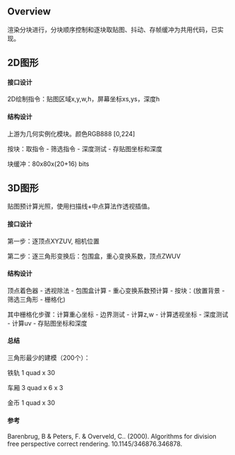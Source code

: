 ## Overview

渲染分块进行，分块顺序控制和逐块取贴图、抖动、存帧缓冲为共用代码，已实现。

## 2D图形

#### 接口设计

2D绘制指令：贴图区域x,y,w,h，屏幕坐标xs,ys，深度h

#### 结构设计

上游为几何实例化模块。颜色RGB888 [0,224]

按块：取指令 - 筛选指令 - 深度测试 - 存贴图坐标和深度

块缓冲：80x80x(20+16) bits

## 3D图形

贴图预计算光照，使用扫描线+中点算法作透视插值。

#### 接口设计

第一步：逐顶点XYZUV, 相机位置

第二步：逐三角形变换后：包围盒，重心变换系数，顶点ZWUV

#### 结构设计

顶点着色器 - 透视除法 - 包围盒计算 - 重心变换系数预计算 - 按块：(放置背景 - 筛选三角形 - 栅格化)

其中栅格化步骤：计算重心坐标 - 边界测试 - 计算z,w - 计算透视坐标 - 深度测试 - 计算uv - 存贴图坐标和深度

#### 总结

三角形最少的建模（200个）：

铁轨 1 quad x 30

车厢 3 quad x 6 x 3

金币 1 quad x 30

#### 参考

Barenbrug, B & Peters, F. & Overveld, C.. (2000). Algorithms for division free perspective correct rendering. 10.1145/346876.346878. 

